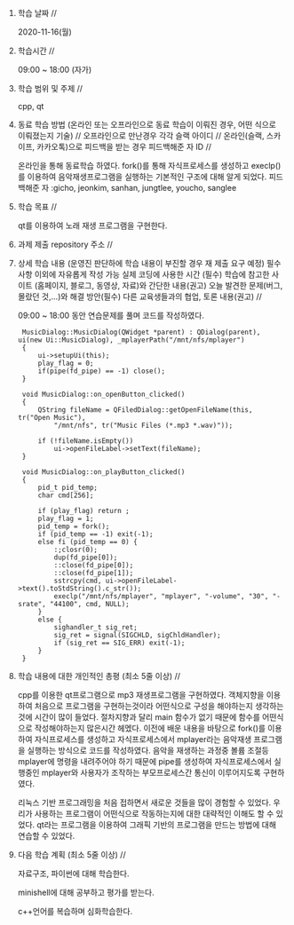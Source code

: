 1. 학습 날짜 // 

    2020-11-16(월)
 
2. 학습시간 // 

    09:00 ~ 18:00 (자가)
    
3. 학습 범위 및 주제 // 
    
    cpp, qt

4. 동료 학습 방법 (온라인 또는 오프라인으로 동료 학습이 이뤄진 경우, 어떤 식으로 이뤄졌는지 기술) // 오프라인으로 만난경우 각각 슬랙 아이디 // 온라인(슬랙, 스카이프, 카카오톡)으로 피드백을 받는 경우 피드백해준 자 ID // 

    온라인을 통해 동료학습 하였다. fork()를 통해 자식프로세스를 생성하고 execlp()를 이용하여 음악재생프로그램을 실행하는 기본적인 구조에 대해 알게 되었다. 피드백해준 자 :gicho, jeonkim, sanhan, jungtlee, youcho, sanglee

5. 학습 목표 //

    qt를 이용하여 노래 재생 프로그램을 구현한다.
    
6. 과제 제출 repository 주소 // 
    
    
    
7. 상세 학습 내용 (운영진 판단하에 학습 내용이 부진할 경우 재 제출 요구 예정) 필수사항 이외에 자유롭게 작성 가능 실제 코딩에 사용한 시간 (필수) 학습에 참고한 사이트 (홈페이지, 블로그, 동영상, 자료)와 간단한 내용(권고) 오늘 발견한 문제(버그, 몰랐던 것,...)와 해결 방안(필수) 다른 교육생들과의 협업, 토론 내용(권고) //
    
    09:00 ~ 18:00 동안 연습문제를 풀며 코드를 작성하였다.
    
        MusicDialog::MusicDialog(QWidget *parent) : QDialog(parent), ui(new Ui::MusicDialog), _mplayerPath("/mnt/nfs/mplayer")
        {
            ui->setupUi(this);
            play_flag = 0;
            if(pipe(fd_pipe) == -1) close();    
        }

        void MusicDialog::on_openButton_clicked()
        {
            QString fileName = QFiledDialog::getOpenFileName(this, tr("Open Music"),
                "/mnt/nfs", tr("Music Files (*.mp3 *.wav)"));

            if (!fileName.isEmpty())
                ui->openFileLabel->setText(fileName);
        }

        void MusicDialog::on_playButton_clicked()
        {
            pid_t pid_temp;
            char cmd[256];

            if (play_flag) return ;
            play_flag = 1;
            pid_temp = fork();
            if (pid_temp == -1) exit(-1);
            else fi (pid_temp == 0) {
                :;closr(0);
                dup(fd_pipe[0]);
                ::close(fd_pipe[0]);
                ::close(fd_pipe[1]);
                sstrcpy(cmd, ui->openFileLabel->text().toStdString().c_str());
                execlp("/mnt/nfs/mplayer", "mplayer", "-volume", "30", "-srate", "44100", cmd, NULL);	
            }
            else {
                sighandler_t sig_ret;
                sig_ret = signal(SIGCHLD, sigChldHandler);
                if (sig_ret == SIG_ERR) exit(-1);
            }
        }
    
8. 학습 내용에 대한 개인적인 총평 (최소 5줄 이상) //
    
    cpp를 이용한 qt프로그램으로 mp3 재생프로그램을 구현하였다. 객체지향을 이용하여 처음으로 프로그램을 구현하는것이라 어떤식으로 구성을 해야하는지 생각하는 것에 시간이 많이 들었다. 절차지향과 달리 main 함수가 없기 때문에 함수를 어떤식으로 작성해야하는지 많은시간 헤멨다. 이전에 배운 내용을 바탕으로 fork()를 이용하여 자식프로세스를 생성하고 자식프로세스에서 mplayer라는 음악재생 프로그램을 실행하는 방식으로 코드를 작성하였다. 음악을 재생하는 과정중 볼륨 조절등 mplayer에 명령을 내려주어야 하기 때문에 pipe를 생성하여 자식프로세스에서 실행중인 mplayer와 사용자가 조작하는 부모프로세스간 통신이 이루어지도록 구현하였다.
    
    리눅스 기반 프로그래밍을 처음 접하면서 새로운 것들을 많이 경험할 수 있었다. 우리가 사용하는 프로그램이 어떤식으로 작동하는지에 대한 대략적인 이해도 할 수 있었다. qt라는 프로그램을 이용하여 그래픽 기반의 프로그램을 만드는 방법에 대해 연습할 수 있었다.
    
9. 다음 학습 계획 (최소 5줄 이상) // 
    
    자료구조, 파이썬에 대해 학습한다.
    
    minishell에 대해 공부하고 평가를 받는다.
    
    c++언어를 복습하며 심화학습한다.